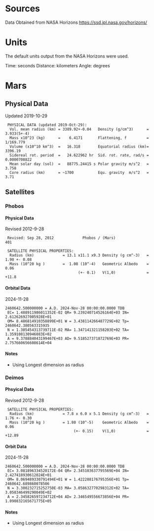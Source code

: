 # Sources
Data Obtained from NASA Horizons
https://ssd.jpl.nasa.gov/horizons/

# Units
The default units output from the NASA Horizons were used.

Time: seconds
Distance: kilometers
Angle: degrees

# Mars
## Physical Data
Updated 2019-10-29
```
 PHYSICAL DATA (updated 2019-Oct-29):
  Vol. mean radius (km) = 3389.92+-0.04   Density (g/cm^3)      =  3.933(5+-4)
  Mass x10^23 (kg)      =    6.4171       Flattening, f         =  1/169.779
  Volume (x10^10 km^3)  =   16.318        Equatorial radius (km)=  3396.19
  Sidereal rot. period  =   24.622962 hr  Sid. rot. rate, rad/s =  0.0000708822 
  Mean solar day (sol)  =   88775.24415 s Polar gravity m/s^2   =  3.758
  Core radius (km)      = ~1700           Equ. gravity  m/s^2   =  3.71
```

## Satellites
### Phobos
#### Physical Data
Revised 2012-9-28
```
 Revised: Sep 28, 2012             Phobos / (Mars)                          401

 SATELLITE PHYSICAL PROPERTIES:
  Radius (km)             = 13.1 x11.1 x9.3 Density (g cm^-3)   =  1.90 +- 0.08
  Mass (10^20 kg )        =  1.08 (10^-4)   Geometric Albedo    =  0.06 
                                 (+- 0.1)   V(1,0)              = +11.8
```
#### Orbital Data
2024-11-28
```
2460642.500000000 = A.D. 2024-Nov-28 00:00:00.0000 TDB 
 EC= 1.488911986011352E-02 QR= 9.239240714526164E+03 IN= 2.612626927005928E+01
 OM= 8.486814910358899E+01 W = 3.438114266487729E+02 Tp=  2460642.380563315935
 N = 1.305454313739711E-02 MA= 1.347141321158203E+02 TA= 1.359108130946083E+02
 A = 9.378884043199467E+03 AD= 9.518527371872769E+03 PR= 2.757660656608614E+04
```
#### Notes
- Using Longest dimension as radius
### Deimos
#### Phsyical Data
Revised 2012-9-28
```
 SATELLITE PHYSICAL PROPERTIES:
  Radius (km)             = 7.8 x 6.0 x 5.1 Density (g cm^-3)   =  1.76 +- 0.30
  Mass (10^20 kg )        = 1.80 (10^-5)    Geometric Albedo    =  0.06 
                               (+- 0.15)    V(1,0)              = +12.89
```
#### Orbit Data
2024-11-28

```
2460642.500000000 = A.D. 2024-Nov-28 00:00:00.0000 TDB 
 EC= 3.081896334520172E-04 QR= 2.345103637795569E+04 IN= 2.427418930612024E+01
 OM= 8.069489330791494E+01 W = 1.422288176795356E+01 Tp=  2460642.689860078506
 N = 3.300232715252750E-03 MA= 3.058632770298312E+02 TA= 3.058346499290049E+02
 A = 2.345826597234712E+04 AD= 2.346549556673856E+04 PR= 1.090832165671775E+05
```

#### Notes
- Using Longest dimension as radius

